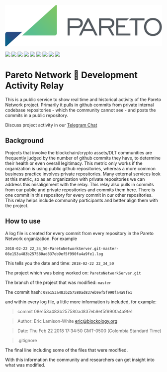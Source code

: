 <p align="center">
  <img src="Pareto-Logo.png" />
</p>


<a href="https://github.com/ParetoNetwork/ParetoDevelopmentActivityRelay"><img src="https://status.pareto.network/badges/badge_commit.svg#1"></img></a>
<a href="https://github.com/orgs/ParetoNetwork/people"><img src="https://status.pareto.network/badges/badge_contributors.svg"></img></a>
<img src="https://status.pareto.network/badges/badge_open_issues.svg"></img>
<img src="https://status.pareto.network/badges/badge_closed_issues.svg"></img>
<img src="https://status.pareto.network/badges/badge_closed_pull_request.svg"></img>
<a href="https://t.me/paretonetworkdiscussion"><img src="https://status.pareto.network/badges/badge_member_count.svg"></img></a>
<a href="https://t.me/paretonetworkofficial"><img src="https://status.pareto.network/badges/badge_member_count_announcements.svg"></img></a>
<a href="https://t.me/paretonetworkdiscussion"><img src="https://status.pareto.network/badges/total_community.svg"></img></a>
<a href="https://twitter.com/ParetoNetwork"><img src="https://img.shields.io/twitter/follow/ParetoNetwork.svg?style=plastic"></img></a>

# Pareto Network 📡 Development Activity Relay

This is a public service to show real time and historical activity of the Pareto Network project. Primarily it pulls in github commits from private internal codebase repositories - which the community cannot see - and posts the commits in a public repository.

Discuss project activity in our [Telegram Chat](https://t.me/paretonetworkdiscussion)


## Background

Projects that involve the blockchain/crypto assets/DLT communities are frequently judged by the number of github commits they have, to determine their health or even overall legitimacy. This metric only works if the organization is using public github repositories, whereas a more common business practice involves private repositories. Many external services look at this metric, so as an organization with private repositories we can address this misalignment with the relay. This relay also pulls in commits from our public and private repositories and commits them here. There is one commit in this repository for every commit in our other repositories. This relay helps include community participants and better align them with the project.

## How to use

A log file is created for every commit from every repository in the Pareto Network organization. For example

`2018-02-22 22_34_50-ParetoNetworkServer.git-master-08e153a483b257580ad837eb9ef5f990fa4a9fe1.log`

This tells you the date and time: `2018-02-22 22_34_50`

The project which was being worked on: `ParetoNetworkServer.git`

The branch of the project that was modified: `master`

The commit hash: `08e153a483b257580ad837eb9ef5f990fa4a9fe1`

and within every log file, a little more information is included, for example:

> commit 08e153a483b257580ad837eb9ef5f990fa4a9fe1

> Author:	Eric Lamison-White <eric@blockology.org>

> Date:	Thu Feb 22 2018 17:34:50 GMT-0500 (Colombia Standard Time)

>    .gitignore


The final line including some of the files that were modified.

With this information the community and researchers can get insight into what was modified.

